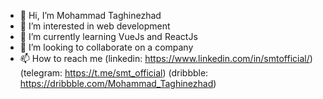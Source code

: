 - 👋 Hi, I’m Mohammad Taghinezhad
- 👀 I’m interested in web development
- 🌱 I’m currently learning VueJs and ReactJs
- 💞️ I’m looking to collaborate on a company
- 📫 How to reach me (linkedin: https://www.linkedin.com/in/smtofficial/) (telegram: https://t.me/smt_official) (dribbble: https://dribbble.com/Mohammad_Taghinezhad)
